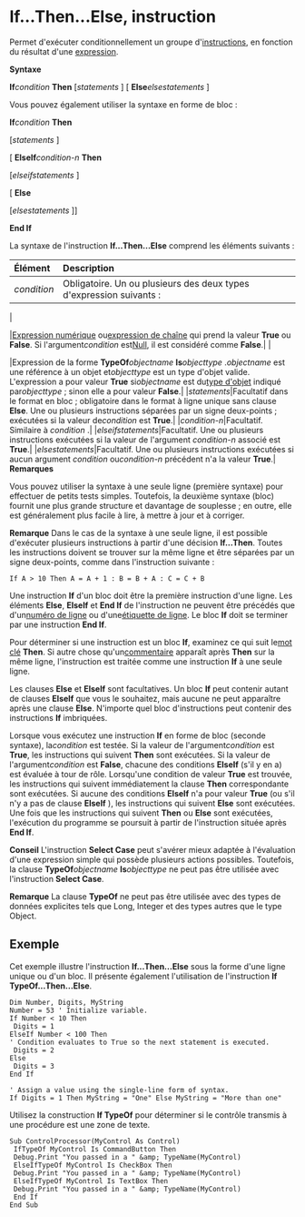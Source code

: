 
# If...Then...Else, instruction

Permet d'exécuter conditionnellement un groupe d'[instructions](b8bdf64f-5920-1ae9-16d0-b26d09524a30.md), en fonction du résultat d'une [expression](b8bdf64f-5920-1ae9-16d0-b26d09524a30.md).
 

 **Syntaxe**
 

 **If***condition* **Then** [*statements* ] [ **Else***elsestatements* ]
 

Vous pouvez également utiliser la syntaxe en forme de bloc :
 
 **If***condition* **Then**
 
[*statements* ]
 
[ **ElseIf***condition-n* **Then**
 
[*elseifstatements* ]
 
[ **Else**
 
[*elsestatements* ]]
 
 **End If**
 
La syntaxe de l'instruction  **If...Then...Else** comprend les éléments suivants :
 


|**Élément**|**Description**|
|:-----|:-----|
|*condition*|Obligatoire. Un ou plusieurs des deux types d'expression suivants :|
|
 
|[Expression numérique](b8bdf64f-5920-1ae9-16d0-b26d09524a30.md) ou[expression de chaîne](b8bdf64f-5920-1ae9-16d0-b26d09524a30.md) qui prend la valeur **True** ou **False**. Si l'argument*condition* est[Null](b8bdf64f-5920-1ae9-16d0-b26d09524a30.md), il est considéré comme  **False**.|
|
 
|Expression de la forme  **TypeOf***objectname* **Is***objecttype* .*objectname* est une référence à un objet et*objecttype* est un type d'objet valide. L'expression a pour valeur **True** si*objectname* est du[type d'objet](b8bdf64f-5920-1ae9-16d0-b26d09524a30.md) indiqué par*objecttype* ; sinon elle a pour valeur **False**.|
|*statements*|Facultatif dans le format en bloc ; obligatoire dans le format à ligne unique sans clause  **Else**. Une ou plusieurs instructions séparées par un signe deux-points ; exécutées si la valeur de*condition* est **True**.|
|*condition-n*|Facultatif. Similaire à *condition* .|
|*elseifstatements*|Facultatif. Une ou plusieurs instructions exécutées si la valeur de l'argument *condition-n* associé est **True**.|
|*elsestatements*|Facultatif. Une ou plusieurs instructions exécutées si aucun argument *condition* ou*condition-n* précédent n'a la valeur **True**.|
 **Remarques**
 
Vous pouvez utiliser la syntaxe à une seule ligne (première syntaxe) pour effectuer de petits tests simples. Toutefois, la deuxième syntaxe (bloc) fournit une plus grande structure et davantage de souplesse ; en outre, elle est généralement plus facile à lire, à mettre à jour et à corriger.
 

 **Remarque**  Dans le cas de la syntaxe à une seule ligne, il est possible d'exécuter plusieurs instructions à partir d'une décision  **If...Then**. Toutes les instructions doivent se trouver sur la même ligne et être séparées par un signe deux-points, comme dans l'instruction suivante :
 




```
If A > 10 Then A = A + 1 : B = B + A : C = C + B 

```

Une instruction  **If** d'un bloc doit être la première instruction d'une ligne. Les éléments **Else**, **ElseIf** et **End If** de l'instruction ne peuvent être précédés que d'un[numéro de ligne](b8bdf64f-5920-1ae9-16d0-b26d09524a30.md) ou d'une[étiquette de ligne](b8bdf64f-5920-1ae9-16d0-b26d09524a30.md). Le bloc  **If** doit se terminer par une instruction **End If**.
 
Pour déterminer si une instruction est un bloc  **If**, examinez ce qui suit le[mot clé](b8bdf64f-5920-1ae9-16d0-b26d09524a30.md) **Then**. Si autre chose qu'un[commentaire](b8bdf64f-5920-1ae9-16d0-b26d09524a30.md) apparaît après **Then** sur la même ligne, l'instruction est traitée comme une instruction **If** à une seule ligne.
 
Les clauses  **Else** et **ElseIf** sont facultatives. Un bloc **If** peut contenir autant de clauses **ElseIf** que vous le souhaitez, mais aucune ne peut apparaître après une clause **Else**. N'importe quel bloc d'instructions peut contenir des instructions **If** imbriquées.
 
Lorsque vous exécutez une instruction  **If** en forme de bloc (seconde syntaxe), la*condition* est testée. Si la valeur de l'argument*condition* est **True**, les instructions qui suivent **Then** sont exécutées. Si la valeur de l'argument*condition* est **False**, chacune des conditions **ElseIf** (s'il y en a) est évaluée à tour de rôle. Lorsqu'une condition de valeur **True** est trouvée, les instructions qui suivent immédiatement la clause **Then** correspondante sont exécutées. Si aucune des conditions **ElseIf** n'a pour valeur **True** (ou s'il n'y a pas de clause **ElseIf** ), les instructions qui suivent **Else** sont exécutées. Une fois que les instructions qui suivent **Then** ou **Else** sont exécutées, l'exécution du programme se poursuit à partir de l'instruction située après **End If**.
 
 **Conseil** L'instruction **Select Case** peut s'avérer mieux adaptée à l'évaluation d'une expression simple qui possède plusieurs actions possibles. Toutefois, la clause **TypeOf***objectname* **Is***objecttype* ne peut pas être utilisée avec l'instruction **Select Case**.
 

 **Remarque**  La clause  **TypeOf** ne peut pas être utilisée avec des types de données explicites tels que Long, Integer et des types autres que le type Object.
 


## Exemple

Cet exemple illustre l'instruction  **If...Then...Else** sous la forme d'une ligne unique ou d'un bloc. Il présente également l'utilisation de l'instruction **If TypeOf...Then...Else**.
 

 

```
Dim Number, Digits, MyString 
Number = 53 ' Initialize variable. 
If Number < 10 Then 
 Digits = 1 
ElseIf Number < 100 Then 
' Condition evaluates to True so the next statement is executed. 
 Digits = 2 
Else 
 Digits = 3 
End If 
 
' Assign a value using the single-line form of syntax. 
If Digits = 1 Then MyString = "One" Else MyString = "More than one" 

```

Utilisez la construction  **If TypeOf** pour déterminer si le contrôle transmis à une procédure est une zone de texte.
 

 



```
Sub ControlProcessor(MyControl As Control) 
 IfTypeOf MyControl Is CommandButton Then 
 Debug.Print "You passed in a " &amp; TypeName(MyControl) 
 ElseIfTypeOf MyControl Is CheckBox Then 
 Debug.Print "You passed in a " &amp; TypeName(MyControl) 
 ElseIfTypeOf MyControl Is TextBox Then 
 Debug.Print "You passed in a " &amp; TypeName(MyControl) 
 End If 
End Sub 

```

